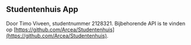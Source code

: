 ## Studentenhuis App
Door Timo Viveen, studentnummer 2128321. Bijbehorende API is te vinden op [https://github.com/Arcea/Studentenhuis](https://github.com/Arcea/Studentenhuis).
